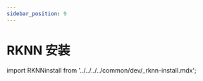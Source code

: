 ```yaml
---
sidebar_position: 9
---
```


# RKNN 安装

import RKNNinstall from '../../../../common/dev/\_rknn-install.mdx';

<RKNNinstall />

